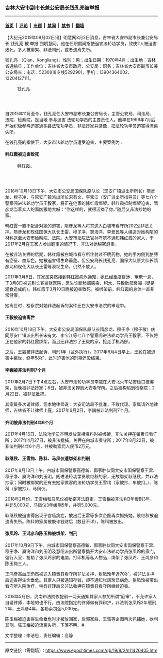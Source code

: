### 吉林大安市副市长兼公安局长钱孔亮被举报

---

#### [首页](../../../..?n11426405) &nbsp;|&nbsp; [评论](../../../../../epoch-comment?n11426405) &nbsp;|&nbsp; [专题](../../../../../epoch-special?n11426405) &nbsp;|&nbsp; [禁闻](../../../../../epoch-news?n11426405) &nbsp;|&nbsp; [禁书](../../../../../books?n11426405) &nbsp;|&nbsp; [翻墙](https://github.com/gfw-breaker/nogfw/blob/master/README.md?n11426405)


<div class="post_content" id="artbody" itemprop="articleBody">
 <!-- article content begin -->
 <p>
  【大纪元2019年08月02日讯】明慧网8月2日消息，吉林省大安市副市长兼公安局长
  <ok href="https://www.epochtimes.com/gb/tag/%E9%92%B1%E5%AD%94%E4%BA%AE.html">
   钱孔亮
  </ok>
  被
  <ok href="https://www.epochtimes.com/gb/tag/%E4%B8%BE%E6%8A%A5.html">
   举报
  </ok>
  到明慧网。他在任职期间指使迫害法轮功学员，致使2人被迫害致死，多人被绑架、非法判刑，或者流离失所。
 </p>
 <p>
  <ok href="https://www.epochtimes.com/gb/tag/%E9%92%B1%E5%AD%94%E4%BA%AE.html">
   钱孔亮
  </ok>
  （Qian，Kongliang），性别：男；出生日期：1970年4月；出生地：吉林省通榆县；工作单位：吉林省大安市政府、公安局；职务：吉林省大安市副市长兼公安局长；电话：5230818专线5292901，手机：13904364002、13204127111。
 </p>
 <figure aria-describedby="caption-attachment-11426455" class="wp-caption aligncenter" id="attachment_11426455" style="width: 104px">
  <ok href="https://i.epochtimes.com/assets/uploads/2019/08/1acf35790ecc9df41d0f036bff5ac55d.jpg" target="_blank">
   <img alt="" class="wp-image-11426455" src="https://i.epochtimes.com/assets/uploads/2019/08/1acf35790ecc9df41d0f036bff5ac55d.jpg"/>
  </ok>
  <br/><figcaption class="wp-caption-text" id="caption-attachment-11426455">
   钱孔亮
  </figcaption><br/>
 </figure><br/>
 <p>
  自2015年11月至今，钱孔亮任大安市副市长兼公安局长，主管公安局、司法局、法院、检察院，是当地
  <ok href="https://www.epochtimes.com/gb/tag/%E5%8F%82%E4%B8%8E%E8%BF%AB%E5%AE%B3.html">
   参与迫害
  </ok>
  法轮功学员的主要责任人。他早在1999年7月后开始积极参与迫害通榆县法轮功学员，非法抄家并录像，把法轮功学员迫害得流离失所。
 </p>
 <p>
  在钱孔亮的指使下，大安市法轮功学员遭受迫害，主要案例为：
 </p>
 <h4>
  <b>
   韩红霞被迫害致死
  </b>
 </h4>
 <figure aria-describedby="caption-attachment-11426457" class="wp-caption aligncenter" id="attachment_11426457" style="width: 201px">
  <ok href="https://i.epochtimes.com/assets/uploads/2019/08/2018-6-3-han-hong-xia.jpg" target="_blank">
   <img alt="" class="wp-image-11426457" src="https://i.epochtimes.com/assets/uploads/2019/08/2018-6-3-han-hong-xia-600x800.jpg"/>
  </ok>
  <br/><figcaption class="wp-caption-text" id="caption-attachment-11426457">
   韩红霞。
  </figcaption><br/>
 </figure><br/>
 <p>
  2016年10月18日下午，大安市公安局国保队原队长（现安广镇派出所所长）隋彦龙、穆子净，与原安广镇派出所长宋有文、李宝江（安广派出所指导员）等七八个警察闯进法轮功学员王毅家，将正在他家的韩红霞绑架。韩红霞抵制绑架迫害，隋彦龙当着众人的面凶狠地大喊：“你这样的，就得活摘了你。”随后又非法抄她的家。
 </p>
 <p>
  韩红霞一直不配合对她的迫害，隋彦龙等人将其送入白城市看守所202室非法关押。隋彦龙和现任国保大队长王雷、穆子净、窦海洋、李爱民等人编造对她构陷的材料送至大安市检察院、法院。大安市法院法官孙守航不通知韩红霞的家人，于2017年2月在无家人参加庭审的情况下，非法对她秘密庭审。
 </p>
 <p>
  在被非法关押的后期，韩红霞被白城市看守所注射过不明药物，她的手内侧到胳膊有瘀呈、血紫色，她被迫害得生命垂危。但公安局长钱孔亮、国保大队原大队长隋彦龙和现任大队长王雷等漠视生命，仍然不放人。
 </p>
 <p>
  2017年3月8日，其家属突然接到韩红霞病危通知，她已经重度昏迷、奄奄一息，于3月8日被送到长春监狱医院，医生诊断肺部感染、积水，导致肺部衰竭（疑是灌食造成的）。韩红霞于3月10日晚被迫害致死。被绑架前，韩红霞的身体一直非常健康。
 </p>
 <p>
  她离世时，检察院对她非法起诉的案件还在大安市法院的审理中。
 </p>
 <h4>
  <b>
   王毅被迫害离世
  </b>
 </h4>
 <p>
  2016年10月18日下午，大安市公安局国保队原队长隋彦龙、穆子净（穆子敬）伙同原安广镇派出所长宋有文、李宝江等七八个警察闯进法轮功学员王毅家，不仅将正在他家的韩红霞绑架，而且还非法抄了王毅的家，抢走手机两部。
 </p>
 <p>
  之后，王毅被非法起诉、判刑1年（监外执行）。2017年8月4日早上，王毅在被迫害中离世，终年58岁，此时迫害他的刑期还没结束。
 </p>
 <h4>
  <b>
   李巍被非法判刑7个月
  </b>
 </h4>
 <p>
  2017年2月7日下午4点左右，大安市法轮功学员李威在大安北火车站安检口被绑架，当晚被非法抄家；8日，被非法关押到大安看守所。之后被构陷到检察院；2月22日，被非法批捕。
 </p>
 <p>
  其家属多次请律师，但本地律师说：大安司法局不批准，不敢代理。家属请外地律师，吉林省不让律师上庭。2017年6月2日，李巍被非法判刑7个月。
 </p>
 <h4>
  <b>
   齐明被非法判刑4年6个月
  </b>
 </h4>
 <p>
  2017年4月16日，法轮功学员齐明发放真相资料时被绑架，非法关押在镇赉县看守所；2017年4月27日，被非法批捕，关押在白城市看守所；2017年8月22日，被非法判刑4年6个月，并被勒索罚人民币2万元。
 </p>
 <h4>
  <b>
   耿继秋、王雪梅、陈科、马凤仪遭绑架和判刑
  </b>
 </h4>
 <p>
  2017年9月13日上午，白城市国保警察高德新、郭家胜伙同大安市国保警察王雷、穆子净、窦海洋和刘玉明，闯进法轮功学员耿继秋的家，无故绑架耿继秋，并非法抄家；同时被绑架的还有去她家做客的法轮功学员王雪梅（家被抄、车被扣。）、陈科（家被抄）、马凤仪。
 </p>
 <p>
  2018年2月份，王雪梅和马凤仪被秘密非法庭审，王雪梅被非法判3年缓刑3年，并罚5,000元，马凤仪3年缓刑5年，并罚5,000元。
 </p>
 <p>
  耿继秋被迫害得出现子宫癌病症，放出后王雷等多次企图再次抓捕她。耿继秋被迫流离失所。陈科的家属被敲诈钱财后（数目不详），陈科被放出。
 </p>
 <h4>
  <b>
   张凤玲、王鸿彦和陈玉梅被绑架、判刑
  </b>
 </h4>
 <p>
  2017年10月9日下午，白城市国保警察高德新、郭家胜伙同大安市国保警察王雷、穆子净、窦海洋和刘玉明及慧阳派出所警察撬开大安市法轮功学员张凤玲的家门，强行入室，抢劫了张凤玲家的电脑，打印机等私人物品，绑架了张凤玲、王鸿彦和陈玉梅三人。
 </p>
 <p>
  王鸿彦高血压仍然被送入镇赉县看守所非法关押，张凤玲年近70岁，被非法关押后迫害得生命垂危。其家人只被通知存钱，却不通知张凤玲已病危。张凤玲被带出看守所入院治疗，稍有好转后又非法收押在镇赉县看守所继续迫害。
 </p>
 <p>
  2018年5月份，洮南市法院仅提前一两天通知其家人参加所谓“庭审”，不允许家人自请律师，本地的也不行，由法院指定的律师做有罪辩护，非法判张凤玲2年缓刑2年，王鸿彦4年，各勒索罚金5,000元。
 </p>
 <p>
  陈玉梅被迫害得生命垂危时才被放回家，后郭家胜、王雷等企图再次抓捕她，欲判其刑。陈玉梅被迫流离失所，下落不明。#
 </p>
 <p>
  文字整理：李洁思，责任编辑：高静
 </p>
 <!-- article content end -->
 <div id="below_article_ad">
 </div>
</div>


---

原文链接（需翻墙）：https://www.epochtimes.com/gb/19/8/2/n11426405.htm